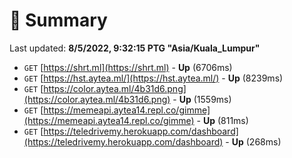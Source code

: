 # 📖 Summary
Last updated: **8/5/2022, 9:32:15 PTG "Asia/Kuala_Lumpur"**

- `GET` [https://shrt.ml](https://shrt.ml) - **Up** (6706ms)
- `GET` [https://hst.aytea.ml/](https://hst.aytea.ml/) - **Up** (8239ms)
- `GET` [https://color.aytea.ml/4b31d6.png](https://color.aytea.ml/4b31d6.png) - **Up** (1559ms)
- `GET` [https://memeapi.aytea14.repl.co/gimme](https://memeapi.aytea14.repl.co/gimme) - **Up** (811ms)
- `GET` [https://teledrivemy.herokuapp.com/dashboard](https://teledrivemy.herokuapp.com/dashboard) - **Up** (268ms)
